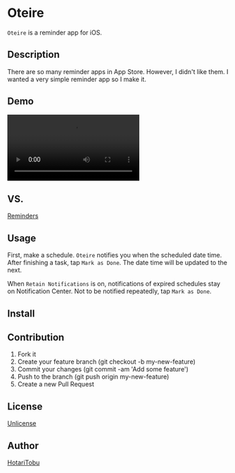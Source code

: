 # Oteire

`Oteire` is a reminder app for iOS.

## Description

There are so many reminder apps in App Store. However, I didn't like them. I wanted a very simple reminder app so I make it.

## Demo

![](img/demo.mp4)

## VS.

[Reminders](https://apps.apple.com/jp/app/reminders/id1108187841)

## Usage

First, make a schedule.
`Oteire` notifies you when the scheduled date time.
After finishing a task, tap `Mark as Done`.
The date time will be updated to the next.

When `Retain Notifications` is on, notifications of expired schedules stay on Notification Center.
Not to be notified repeatedly, tap `Mark as Done`.

## Install



## Contribution

1. Fork it
2. Create your feature branch (git checkout -b my-new-feature)
3. Commit your changes (git commit -am 'Add some feature')
4. Push to the branch (git push origin my-new-feature)
5. Create a new Pull Request

## License

[Unlicense](LICENSE)

## Author

[HotariTobu](https://github.com/HotariTobu)
